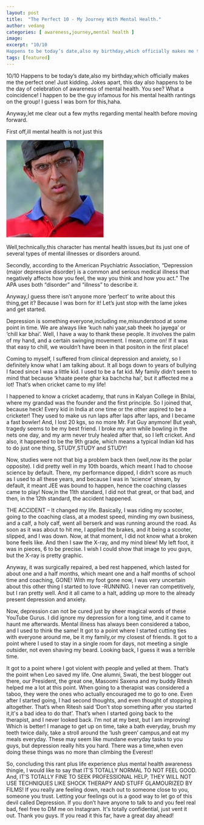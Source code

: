 ```yaml
---
layout: post
title:  "The Perfect 10 - My Journey With Mental Health."
author: vedang
categories: [ awareness,journey,mental health ]
image:
excerpt: "10/10
Happens to be today’s date,also my birthday,which officially makes me the perfect one!"
tags: [featured]
---
```


10/10
Happens to be today’s date,also my birthday,which officially makes me the perfect one! Just kidding. Jokes apart, this day also happens to be the day of celebration of awareness of mental health. You see? What a coincidence! I happen to be the guy infamous for his mental health rantings on the group! I guess I was born for this,haha.

Anyway,let me clear out a few myths regarding mental health before moving forward.

First off,ill mental health is not just this

![](/assets/images/vedang_post.jpeg)

Well,technically,this character has mental health issues,but its just one of several types of mental illnesses or disorders around.

Secondly, according to the American Psychiatric Association, “Depression (major depressive disorder) is a common and serious medical illness that negatively affects how you feel, the way you think and how you act.” The APA uses both “disorder” and “illness” to describe it.

Anyway,I guess there isn’t anyone more ‘perfect’ to write about this thing,get it? Because I was born for it! Let’s just stop with the lame jokes and get started.

Depression is something everyone,including me,misunderstood at some point in time. We are always like ‘kuch nahi yaar,sab theek ho jayega’ or ‘chill kar bhai’. Well, I have a way to thank these people. It involves the palm of my hand, and a certain swinging movement. I mean,come on! If it was that easy to chill, we wouldn’t have been in that positon in the first place!

Coming to myself, I suffered from clinical depression and anxiety, so I definitely know what I am talking about. It all bogs down to years of bullying I faced since I was a little kid. I used to be a fat kid. My family didn’t seem to mind that because ‘khaate peete ghar ka bachcha hai’, but it affected me a lot! That’s when cricket came to my life!

I happened to know a cricket academy, that runs in Kalyan College in Bhilai, where my grandad was the founder and the first principle. So I joined that, because heck! Every kid in India at one time or the other aspired to be a cricketer! They used to make us run laps after laps after laps, and I became a fast bowler! And, I lost 20 kgs, so no more Mr. Fat Guy anymore! But yeah, tragedy seems to be my best friend. I broke my arm while bowling in the nets one day, and my arm never truly healed after that, so I left cricket. And also, it happened to be the 9th grade, which means a typical Indian kid has to do just one thing, STUDY,STUDY and STUDY!

Now, studies were not that big a problem back then (well,now its the polar opposite). I did pretty well in my 10th boards, which meant I had to choose science by default. There, my performance dipped, I didn’t score as much as I used to all these years, and because I was in ‘science’ stream, by default, it meant JEE was bound to happen, hence the coaching classes came to play! Now,in the 11th standard, I did not  that great, or that bad, and then, in the 12th standard, the accident happened.

THE ACCIDENT – It changed my life. Basically, I was riding my scooter, going to the coaching class, at a modest speed, minding my own business, and a calf, a holy calf, went all berserk and was running around the road. As soon as it was about to hit me, I applied the brakes, and it being a scooter, slipped, and I was down. Now, at that moment, I did not know what a broken bone feels like. And then I saw the X-ray, and my mind blew! My left foot, it was in pieces, 6 to be precise.
I wish I could show that image to you guys, but the X-ray is pretty graphic.

Anyway, it was surgically repaired, a bed rest happened, which lasted for about one and a half months, which meant one and a half months of school time and coaching, GONE! With my foot gone now, I was very uncertain about this other thing I started to love -RUNNING. I never ran competitively, but I ran pretty well. And it all came to a halt, adding up more to the already present depression and anxiety.

Now, depression can not be cured just by sheer magical words of these YouTube Gurus. I did ignore my depression for a long time, and it came to haunt me afterwards. Mental illness has always been considered a taboo, and I used to think the same! It got to a point where I started cutting ties with everyone around me, be it my family,or my closest of friends. It got to a point where I used to stay in a single room for days, not meeting a single outsider, not even shaving my beard. Looking back, I guess it was a terrible time.

It got to a point where I got violent with people and yelled at them. That’s the point when Leo saved my life. One alumni, Swati, the best blogger out there, our President, the great one, Masoomi Saxena and my buddy Ritesh helped me a lot at this point. When going to a therapist was considered a taboo, they were the ones who actually encouraged me to go to one. Even after I started going, I had second thoughts, and even thought of stopping it altogether. That’s when Ritesh said ‘Don’t stop something after you started it,it's a bad idea to do that’. That’s when I started going back to the therapist, and I never looked back. I’m not at my best, but I am improving! Which is better! I manage to get up on time, take a bath everyday, brush my teeth twice daily, take a stroll around the ‘lush green’ campus,and eat my meals everyday. These may seem like mundane everyday tasks to you guys, but depression really hits you hard. There was a time,when even doing these things was no more than climbing the Everest!

So, concluding this rant plus life experience plus mental health awareness thingie, I would like to say that IT’S TOTALLY NORMAL TO NOT FEEL GOOD. And, IT’S TOTALLY FINE TO SEEK PROFESSIONAL HELP, THEY WILL NOT USE TECHNIQUES LIKE SHOCK THERAPY AND STUFF GLAMOURIZED BY FILMS! If you really are feeling down, reach out to someone close to you, someone you trust. Letting your feelings out is a good way to let go of this devil called Depression.  If you don’t have anyone to  talk to and you feel real bad, feel free to DM me on Instagram. It's totally confidential, just vent it out. Thank you guys. If you read it this far, have a great day ahead!
